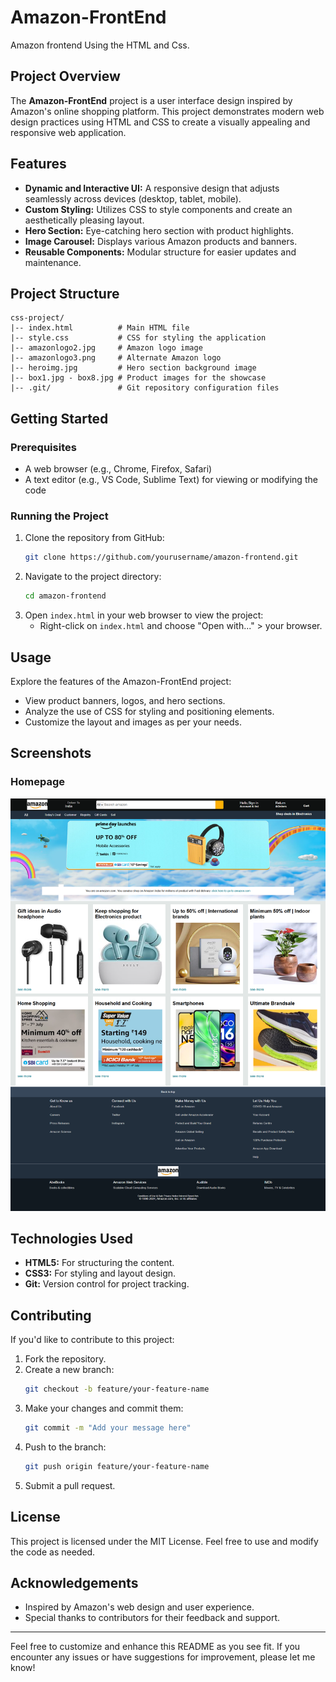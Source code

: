# Amazon-FrontEnd
Amazon frontend Using the HTML and Css.

## Project Overview
The **Amazon-FrontEnd** project is a user interface design inspired by Amazon's online shopping platform. This project demonstrates modern web design practices using HTML and CSS to create a visually appealing and responsive web application.

## Features
- **Dynamic and Interactive UI:** A responsive design that adjusts seamlessly across devices (desktop, tablet, mobile).
- **Custom Styling:** Utilizes CSS to style components and create an aesthetically pleasing layout.
- **Hero Section:** Eye-catching hero section with product highlights.
- **Image Carousel:** Displays various Amazon products and banners.
- **Reusable Components:** Modular structure for easier updates and maintenance.

## Project Structure
```
css-project/
|-- index.html          # Main HTML file
|-- style.css           # CSS for styling the application
|-- amazonlogo2.jpg     # Amazon logo image
|-- amazonlogo3.png     # Alternate Amazon logo
|-- heroimg.jpg         # Hero section background image
|-- box1.jpg - box8.jpg # Product images for the showcase
|-- .git/               # Git repository configuration files
```

## Getting Started
### Prerequisites
- A web browser (e.g., Chrome, Firefox, Safari)
- A text editor (e.g., VS Code, Sublime Text) for viewing or modifying the code

### Running the Project
1. Clone the repository from GitHub:
   ```bash
   git clone https://github.com/yourusername/amazon-frontend.git
   ```
2. Navigate to the project directory:
   ```bash
   cd amazon-frontend
   ```
3. Open `index.html` in your web browser to view the project:
   - Right-click on `index.html` and choose "Open with..." > your browser.

## Usage
Explore the features of the Amazon-FrontEnd project:
- View product banners, logos, and hero sections.
- Analyze the use of CSS for styling and positioning elements.
- Customize the layout and images as per your needs.

## Screenshots
### Homepage
![Homepage](./AmazonWindow.png)

## Technologies Used
- **HTML5:** For structuring the content.
- **CSS3:** For styling and layout design.
- **Git:** Version control for project tracking.

## Contributing
If you'd like to contribute to this project:
1. Fork the repository.
2. Create a new branch:
   ```bash
   git checkout -b feature/your-feature-name
   ```
3. Make your changes and commit them:
   ```bash
   git commit -m "Add your message here"
   ```
4. Push to the branch:
   ```bash
   git push origin feature/your-feature-name
   ```
5. Submit a pull request.

## License
This project is licensed under the MIT License. Feel free to use and modify the code as needed.

## Acknowledgements
- Inspired by Amazon's web design and user experience.
- Special thanks to contributors for their feedback and support.

---

Feel free to customize and enhance this README as you see fit. If you encounter any issues or have suggestions for improvement, please let me know!


